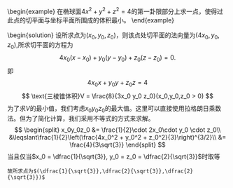 \begin{example}
    在椭球面$4x^2 + y^2 + z^2 = 4$的第一卦限部分上求一点，使得过此点的切平面与坐标平面所围成的体积最小。
\end{example}

\begin{solution}
    设所求点为$(x_0, y_0, z_0)$，则该点处切平面的法向量为$(4x_0, y_0, z_0)$,所求切平面的方程为
    $$
        4x_0(x - x_0) + y_0(y - y_0) + z_0(z - z_0) = 0.
    $$
    即
    $$
        4x_0 x + y_0 y + z_0 z = 4
    $$
    $$
        \text{三棱锥体积}V = \frac{8}{3x_0 y_0 z_0}(x_0,y_0,z_0 > 0)
    $$
    为了求$V$的最小值，我们考虑$x_0y_0z_0$的最大值。这里可以直接使用拉格朗日乘数法。但为了简化计算，我们采用不等式的方式来求解。
    $$
        \begin{split}
        x_0y_0z_0 &= \frac{1}{2}\cdot 2x_0\cdot y_0 \cdot z_0\\
        &\leqslant\frac{1}{2}\left(\frac{4x_0^2 + y_0^2 + z_0^2}{3}\right)^{3/2}\\
        &= \frac{4}{3\sqrt{3}}
        \end{split}
    $$
    当且仅当$x_0 = \dfrac{1}{\sqrt{3}}, y_0 = z_0 = \dfrac{2}{\sqrt{3}}$时取等

    故所求点为$(\dfrac{1}{\sqrt{3}},\dfrac{2}{\sqrt{3}},\dfrac{2}{\sqrt{3}})$
    